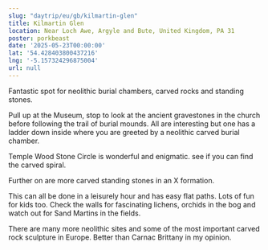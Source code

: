 ```yaml
---
slug: "daytrip/eu/gb/kilmartin-glen"
title: Kilmartin Glen
location: Near Loch Awe, Argyle and Bute, United Kingdom, PA 31
poster: porkbeast
date: '2025-05-23T00:00:00'
lat: '54.428403800437216'
lng: '-5.157324296875004'
url: null
---
```


Fantastic spot for neolithic burial chambers, carved rocks and standing stones.

Pull up at the Museum, stop to look at the ancient gravestones in the church before following the trail of burial mounds. All are interesting but one has a ladder down inside where you are greeted by a neolithic carved burial chamber.

Temple Wood Stone Circle is wonderful and enigmatic. see if you can find the carved spiral.

Further on are more carved standing stones in an X formation.

This can all be done in a leisurely hour and has easy flat paths. Lots of fun for kids too. Check the walls for fascinating lichens, orchids in the bog and watch out for Sand Martins in the fields.

There are many more neolithic sites and some of the most important carved rock sculpture in Europe. Better than Carnac Brittany in my opinion.
